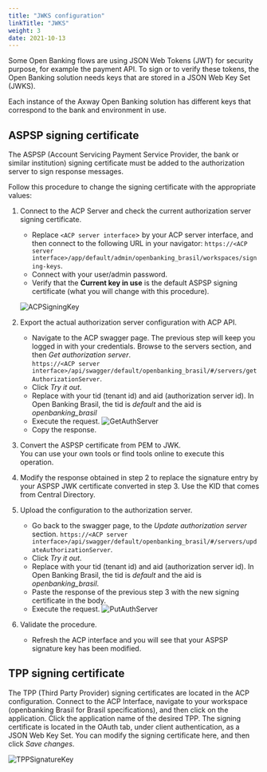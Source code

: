 ```yaml
---
title: "JWKS configuration"
linkTitle: "JWKS"
weight: 3
date: 2021-10-13
---
```


Some Open Banking flows are using JSON Web Tokens (JWT) for security purpose, for example the payment API.
To sign or to verify these tokens, the Open Banking solution needs keys that are stored in a JSON Web Key Set (JWKS).

Each instance of the Axway Open Banking solution has different keys that correspond to the bank and environment in use.

## ASPSP signing certificate

The ASPSP (Account Servicing Payment Service Provider, the bank or similar institution) signing certificate must be added to the authorization server to sign response messages.

Follow this procedure to change the signing certificate with the appropriate values:

1. Connect to the ACP Server and check the current authorization server signing certificate.

   * Replace `<ACP server interface`> by your ACP server interface, and then connect to the following URL in your navigator:
      `https://<ACP server interface>/app/default/admin/openbanking_brasil/workspaces/signing-keys`.
   * Connect with your user/admin password.
   * Verify that the **Current key in use** is the default ASPSP signing certificate (what you will change with this procedure).
  
    ![ACPSigningKey](/Images/ACPSigningKey.PNG)

2. Export the actual authorization server configuration with ACP API.
   * Navigate to the ACP swagger page. The previous step will keep you logged in with your credentials.
   Browse to the servers section, and then *Get authorization server*.</br>
   `https://<ACP server interface>/api/swagger/default/openbanking_brasil/#/servers/getAuthorizationServer`.
   * Click *Try it out*.
   * Replace with your tid (tenant id) and aid (authorization server id). In Open Banking Brasil, the tid is *default* and the aid is *openbanking_brasil*
   * Execute the request.
  ![GetAuthServer](/Images/GetAuthServer.PNG)
   * Copy the response.

3. Convert the ASPSP certificate from PEM to JWK.  
   You can use your own tools or find tools online to execute this operation.
  
4. Modify the response obtained in step 2 to replace the signature entry by your ASPSP JWK certificate converted in step 3.
  Use the KID that comes from Central Directory.

5. Upload the configuration to the authorization server.
   * Go back to the swagger page, to the *Update authorization server* section.
      `https://<ACP server interface>/api/swagger/default/openbanking_brasil/#/servers/updateAuthorizationServer`.
   * Click *Try it out*.
   * Replace with your tid (tenant id) and aid (authorization server id). In Open Banking Brasil, the tid is *default* and the aid is *openbanking_brasil*.
   * Paste the response of the previous step 3 with the new signing certificate in the body.
   * Execute the request.
   ![PutAuthServer](/Images/PutAuthServer.PNG)
  
6. Validate the procedure.
   * Refresh the ACP interface and you will see that your ASPSP signature key has been modified.

## TPP signing certificate
  
The TPP (Third Party Provider) signing certificates are located in the ACP configuration. Connect to the ACP Interface, navigate to your workspace (openbanking Brasil for Brasil specifications), and then click on the application. Click the application name of the desired TPP.
The signing certificate is located in the OAuth tab, under client authentication, as a JSON Web Key Set. You can modify the signing certificate here, and then click *Save changes*.
  
![TPPSignatureKey](/Images/TPPSignatureKey.PNG)